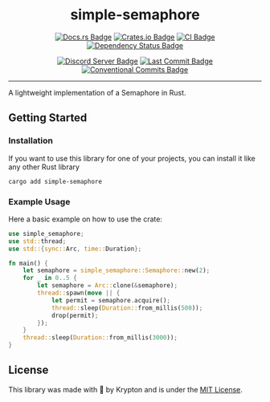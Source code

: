 <div align="center">

# simple-semaphore

[![Docs.rs Badge](https://img.shields.io/badge/docs.rs-simple--semaphore-61c192.svg)](https://docs.rs/simple-semaphore)
[![Crates.io Badge](https://img.shields.io/crates/v/simple-semaphore.svg?color=fe7d37)](https://crates.io/crates/simple-semaphore)
[![CI Badge](https://github.com/kkrypt0nn/simple-semaphore/actions/workflows/ci.yml/badge.svg)](https://github.com/kkrypt0nn/simple-semaphore/actions)
[![Dependency Status Badge](https://deps.rs/repo/github/kkrypt0nn/simple-semaphore/status.svg)](https://deps.rs/repo/github/kkrypt0nn/simple-semaphore)

[![Discord Server Badge](https://img.shields.io/discord/739934735387721768?logo=discord)](https://discord.gg/mTBrXyWxAF)
[![Last Commit Badge](https://img.shields.io/github/last-commit/kkrypt0nn/simple-semaphore)](https://github.com/kkrypt0nn/simple-semaphore/commits/main)
[![Conventional Commits Badge](https://img.shields.io/badge/Conventional%20Commits-1.0.0-%23FE5196?logo=conventionalcommits&logoColor=white)](https://conventionalcommits.org/en/v1.0.0/)

</div>

---

A lightweight implementation of a Semaphore in Rust.

## Getting Started

### Installation

If you want to use this library for one of your projects, you can install it like any other Rust library

```shell
cargo add simple-semaphore
```

### Example Usage

Here a basic example on how to use the crate:
```rs
use simple_semaphore;
use std::thread;
use std::{sync::Arc, time::Duration};

fn main() {
    let semaphore = simple_semaphore::Semaphore::new(2);
    for _ in 0..5 {
        let semaphore = Arc::clone(&semaphore);
        thread::spawn(move || {
            let permit = semaphore.acquire();
            thread::sleep(Duration::from_millis(500));
            drop(permit);
        });
    }
    thread::sleep(Duration::from_millis(3000));
}
```

## License

This library was made with 💜 by Krypton and is under the [MIT License](./LICENSE.md).
